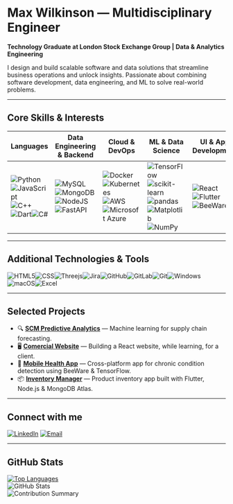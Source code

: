 # Max Wilkinson — Multidisciplinary  Engineer

**Technology Graduate at London Stock Exchange Group | Data & Analytics Engineering**

I design and build scalable software and data solutions that streamline business operations and unlock insights. Passionate about combining software development, data engineering, and ML to solve real-world problems.

---

## Core Skills & Interests

| Languages              | Data Engineering & Backend                | Cloud & DevOps                     | ML & Data Science              | UI & App Development           |
|-----------------------|------------------------------------------|----------------------------------|-------------------------------|-------------------------------|
|![Python](https://img.shields.io/badge/python-3670A0?style=for-the-badge&logo=python&logoColor=ffdd54)![JavaScript](https://img.shields.io/badge/javascript-%23323330.svg?style=for-the-badge&logo=javascript&logoColor=%23F7DF1E)![C++](https://img.shields.io/badge/c++-%2300599C.svg?style=for-the-badge&logo=c%2B%2B&logoColor=white)![Dart](https://img.shields.io/badge/Dart-2192b5?style=for-the-badge&logo=dart&logoColor=white)![C#](https://custom-icon-badges.demolab.com/badge/C%23-%23239120.svg?style=for-the-badge&logo=cshrp&logoColor=white)|![MySQL](https://img.shields.io/badge/mysql-00598E?style=for-the-badge&logo=mysql&logoColor=white)![MongoDB](https://img.shields.io/badge/Mongodb-47A248?style=for-the-badge&logo=mongodb&logoColor=white)![NodeJS](https://img.shields.io/badge/node.js-6DA55F?style=for-the-badge&logo=node.js&logoColor=white)![FastAPI](https://img.shields.io/badge/FastAPI-005571?style=for-the-badge&logo=fastapi)|![Docker](https://img.shields.io/badge/Docker-2496ED?style=for-the-badge&logo=docker&logoColor=white)![Kubernetes](https://img.shields.io/badge/Kubernetes-326CE5?style=for-the-badge&logo=kubernetes&logoColor=white)![AWS](https://custom-icon-badges.demolab.com/badge/AWS-%23FF9900.svg?style=for-the-badge&logo=aws&logoColor=white&)![Microsoft Azure](https://custom-icon-badges.demolab.com/badge/Azure-0089D6.svg?style=for-the-badge&logo=msazure&logoColor=white&)|![TensorFlow](https://img.shields.io/badge/TensorFlow-%23FF6F00.svg?style=for-the-badge&logo=TensorFlow&logoColor=white)![scikit-learn](https://img.shields.io/badge/scikit_learn-F7931E?style=for-the-badge&logo=scikit-learn&logoColor=white)![pandas](https://img.shields.io/badge/pandas-150458?style=for-the-badge&logo=pandas&logoColor=white)![Matplotlib](https://custom-icon-badges.demolab.com/badge/Matplotlib-71D291?style=for-the-badge&logo=matplotlib&logoColor=fff)![NumPy](https://img.shields.io/badge/numpy-%23013243.svg?style=for-the-badge&logo=numpy&logoColor=white)|![React](https://img.shields.io/badge/react-%2320232a.svg?style=for-the-badge&logo=react&logoColor=%2361DAFB)![Flutter](https://img.shields.io/badge/Flutter-%2302569B.svg?style=for-the-badge&logo=Flutter&logoColor=white)![BeeWare](https://img.shields.io/badge/🐝_beeware-F09436?style=for-the-badge&logo=beeware&logoColor=white)       |

---

## Additional Technologies & Tools
 ![HTML5](https://img.shields.io/badge/HTML5-E34F26?style=for-the-badge&logo=html5&logoColor=white)![CSS](https://img.shields.io/badge/CSS-639?style=for-the-badge&logo=css&logoColor=fff)![Threejs](https://img.shields.io/badge/threejs-black?style=for-the-badge&logo=three.js&logoColor=white)![Jira](https://img.shields.io/badge/Jira-0052CC?style=for-the-badge&logo=jira&logoColor=fff)![GitHub](https://img.shields.io/badge/GitHub-181717?style=for-the-badge&logo=github&logoColor=white)![GitLab](https://img.shields.io/badge/GitLab-FC6D26?style=for-the-badge&logo=gitlab&logoColor=fff)![Git](https://img.shields.io/badge/Git-F05032?style=for-the-badge&logo=git&logoColor=white)![Windows](https://custom-icon-badges.demolab.com/badge/Windows-0078D6?style=for-the-badge&logo=windows11&logoColor=white)![macOS](https://img.shields.io/badge/macOS-000000?style=for-the-badge&logo=apple&logoColor=white)![Excel](https://img.shields.io/badge/Excel-217346?style=for-the-badge&logo=microsoft-excel&logoColor=white)

---

## Selected Projects

- 🔍 **[SCM Predictive Analytics](https://github.com/mwilko/SCM-Predictive-Analytics)** — Machine learning for supply chain forecasting.
- 🖥️ **[Comercial Website](https://github.com/mwilko/LGC)** — Building a React website, while learning, for a client.
- 📱 **[Mobile Health App](https://github.com/mwilko/Mobile_Health_App)** — Cross-platform app for chronic condition detection using BeeWare & TensorFlow.
- 📦 **[Inventory Manager](https://github.com/mwilko/Inventory-Manager)** — Product inventory app built with Flutter, Node.js & MongoDB Atlas.

---

## Connect with me

[![LinkedIn](https://custom-icon-badges.demolab.com/badge/LinkedIn-0A66C2?style=for-the-badge&logo=linkedin-white&logoColor=fff)](https://www.linkedin.com/in/max-wilkinson-63716a216/) [![Email](https://custom-icon-badges.demolab.com/badge/Email%20Me-0A66C2?style=for-the-badge&logo=Threads&logoColor=white)](mailto:mjswilkinson@outlook.com)

---

## GitHub Stats

<a href="https://github.com/mwilko"><img alt="Top Languages" src="https://github-readme-stats.vercel.app/api/top-langs/?username=mwilko&langs_count=8&count_private=true&layout=compact&theme=tokyonight&hide_border=true&bg_color=0D1117" /></a>  
![GitHub Stats](https://github-readme-stats.vercel.app/api?username=mwilko&show_icons=true&theme=tokyonight)  
![Contribution Summary](https://github-profile-summary-cards.vercel.app/api/cards/profile-details?username=mwilko&theme=tokyonight)
